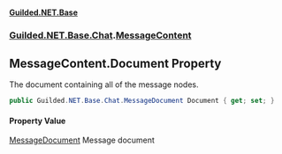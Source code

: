 
#### [Guilded.NET.Base](Guilded_NET_Base 'Guilded_NET_Base')
### [Guilded.NET.Base.Chat](Guilded_NET_Base#Guilded_NET_Base_Chat 'Guilded.NET.Base.Chat').[MessageContent](MessageContent 'Guilded.NET.Base.Chat.MessageContent')
## MessageContent.Document Property
The document containing all of the message nodes.  
```csharp
public Guilded.NET.Base.Chat.MessageDocument Document { get; set; }
```

#### Property Value
[MessageDocument](MessageDocument 'Guilded.NET.Base.Chat.MessageDocument')
Message document
